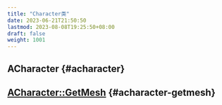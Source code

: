 ```yaml
---
title: "Character类"
date: 2023-06-21T21:50:50
lastmod: 2023-08-08T19:25:50+08:00
draft: false
weight: 1001
---
```


## ACharacter {#acharacter}


## [ACharacter::GetMesh](/docs/虚幻引擎/专题/虚幻c++/在可变换组件上挂载actor/#acharacter-getmesh) {#acharacter-getmesh}


